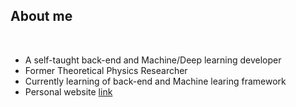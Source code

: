 ##  **About me**
<br>

- A self-taught back-end and Machine/Deep learning developer
- Former Theoretical Physics Researcher
- Currently learning of back-end and Machine learing framework
- Personal website [link](www.sukrakarn-sci.com)

<br><br>
